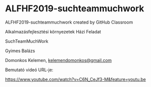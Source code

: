 # ALFHF2019-suchteammuchwork
ALFHF2019-suchteammuchwork created by GitHub Classroom

Alkalmazásfejlesztési környezetek Házi Feladat

SuchTeamMuchWork

Gyimes Balázs

Domonkos Kelemen, kelemendomonkos@gmail.com


Bemutató videó URL-je:

https://www.youtube.com/watch?v=C6N_CeJf3-M&feature=youtu.be
